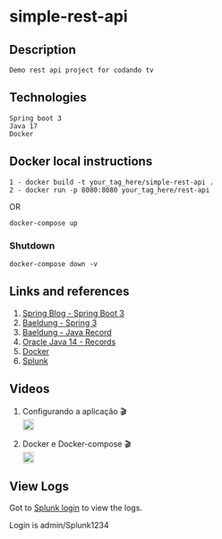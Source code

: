 # simple-rest-api

## Description

```
Demo rest api project for codando tv 
```

## Technologies
```
Spring boot 3
Java 17
Docker
```

## Docker local instructions
```
1 - docker build -t your_tag_here/simple-rest-api .
2 - docker run -p 8080:8080 your_tag_here/rest-api
```
OR
```
docker-compose up
```

### Shutdown
```
docker-compose down -v
```

## Links and references

1. [Spring Blog - Spring Boot 3](https://spring.io/blog/2022/05/24/preparing-for-spring-boot-3-0)
2. [Baeldung - Spring 3](https://www.baeldung.com/spring-boot-3-spring-6-new)
3. [Baeldung - Java Record](https://www.baeldung.com/java-record-keyword)
4. [Oracle Java 14 - Records](https://docs.oracle.com/en/java/javase/14/language/records.html)
5. [Docker](https://www.docker.com/)
6. [Splunk](https://docs.splunk.com/Documentation)

## Videos
1. Configurando a aplicação :clapper:\
<a href="https://www.youtube.com/watch?v=Ay2NNsX_O5M"><img src="https://img.shields.io/badge/YouTube-FF0000?style=for-the-badge&logo=youtube&logoColor=white" height="20px"/></a>

2. Docker e Docker-compose :clapper:\
<a href="https://youtu.be/oLww6H_ekBw"><img src="https://img.shields.io/badge/YouTube-FF0000?style=for-the-badge&logo=youtube&logoColor=white" height="20px"/></a>

## View Logs

Got to [Splunk login](http://localhost:8000) to view the logs.

Login is admin/Splunk1234
